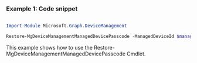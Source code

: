 ### Example 1: Code snippet

```powershell

Import-Module Microsoft.Graph.DeviceManagement

Restore-MgDeviceManagementManagedDevicePasscode -ManagedDeviceId $managedDeviceId

```
This example shows how to use the Restore-MgDeviceManagementManagedDevicePasscode Cmdlet.

